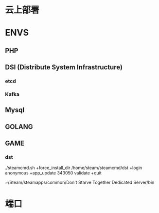 #  云上部署

# ENVS

## PHP

## DSI (Distribute System Infrastructure)
### etcd

### Kafka



## Mysql


## GOLANG


## GAME
### dst 

./steamcmd.sh +force_install_dir /home/steam/steamcmd/dst +login anonymous +app_update 343050 validate +quit


~/Steam/steamapps/common/Don't Starve Together Dedicated Server/bin
# 端口
